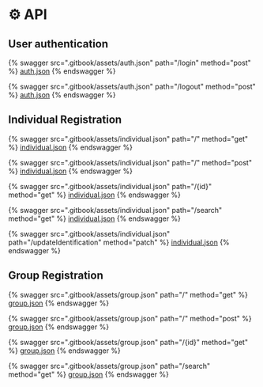 # ⚙ API

## User authentication

{% swagger src=".gitbook/assets/auth.json" path="/login" method="post" %}
[auth.json](.gitbook/assets/auth.json)
{% endswagger %}

{% swagger src=".gitbook/assets/auth.json" path="/logout" method="post" %}
[auth.json](.gitbook/assets/auth.json)
{% endswagger %}

## Individual Registration

{% swagger src=".gitbook/assets/individual.json" path="/" method="get" %}
[individual.json](.gitbook/assets/individual.json)
{% endswagger %}

{% swagger src=".gitbook/assets/individual.json" path="/" method="post" %}
[individual.json](.gitbook/assets/individual.json)
{% endswagger %}

{% swagger src=".gitbook/assets/individual.json" path="/{id}" method="get" %}
[individual.json](.gitbook/assets/individual.json)
{% endswagger %}

{% swagger src=".gitbook/assets/individual.json" path="/search" method="get" %}
[individual.json](.gitbook/assets/individual.json)
{% endswagger %}

{% swagger src=".gitbook/assets/individual.json" path="/updateIdentification" method="patch" %}
[individual.json](.gitbook/assets/individual.json)
{% endswagger %}

## Group Registration

{% swagger src=".gitbook/assets/group.json" path="/" method="get" %}
[group.json](.gitbook/assets/group.json)
{% endswagger %}

{% swagger src=".gitbook/assets/group.json" path="/" method="post" %}
[group.json](.gitbook/assets/group.json)
{% endswagger %}

{% swagger src=".gitbook/assets/group.json" path="/{id}" method="get" %}
[group.json](.gitbook/assets/group.json)
{% endswagger %}

{% swagger src=".gitbook/assets/group.json" path="/search" method="get" %}
[group.json](.gitbook/assets/group.json)
{% endswagger %}
